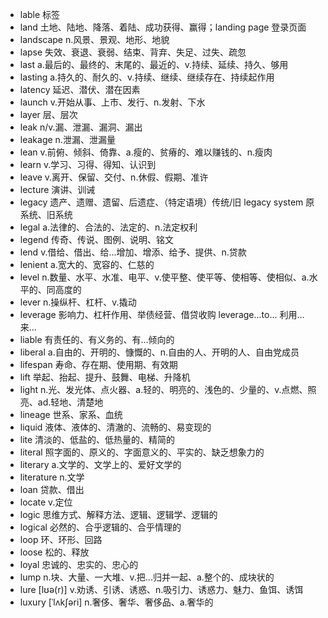 - lable 标签
- land 土地、陆地、降落、着陆、成功获得、赢得；landing page 登录页面
- landscape n.风景、景观、地形、地貌
- lapse 失效、衰退、衰弱、结束、背弃、失足、过失、疏忽
- last a.最后的、最终的、末尾的、最近的、v.持续、延续、持久、够用   
- lasting a.持久的、耐久的、v.持续、继续、继续存在、持续起作用
- latency 延迟、潜伏、潜在因素
- launch v.开始从事、上市、发行、n.发射、下水
- layer 层、层次
- leak n/v.漏、泄漏、漏洞、漏出
- leakage n.泄漏、泄漏量
- lean v.前俯、倾斜、倚靠、a.瘦的、贫瘠的、难以赚钱的、n.瘦肉
- learn v.学习、习得、得知、认识到
- leave v.离开、保留、交付、n.休假、假期、准许
- lecture 演讲、训诫
- legacy 遗产、遗赠、遗留、后遗症、（特定语境）传统/旧 legacy system 原系统、旧系统
- legal a.法律的、合法的、法定的、n.法定权利
- legend 传奇、传说、图例、说明、铭文
- lend v.借给、借出、给...增加、增添、给予、提供、n.贷款
- lenient a.宽大的、宽容的、仁慈的
- level n.数量、水平、水准、电平、v.使平整、使平等、使相等、使相似、a.水平的、同高度的
- lever n.操纵杆、杠杆、v.撬动
- leverage 影响力、杠杆作用、举债经营、借贷收购     leverage...to... 利用...来...
- liable 有责任的、有义务的、有...倾向的
- liberal a.自由的、开明的、慷慨的、n.自由的人、开明的人、自由党成员
- lifespan 寿命、存在期、使用期、有效期
- lift 举起、抬起、提升、鼓舞、电梯、升降机
- light n.光、发光体、点火器、a.轻的、明亮的、浅色的、少量的、v.点燃、照亮、ad.轻地、清楚地
- lineage 世系、家系、血统
- liquid 液体、液体的、清澈的、流畅的、易变现的
- lite 清淡的、低盐的、低热量的、精简的
- literal 照字面的、原义的、字面意义的、平实的、缺乏想象力的
- literary a.文学的、文学上的、爱好文学的
- literature n.文学
- loan 贷款、借出
- locate v.定位
- logic 思维方式、解释方法、逻辑、逻辑学、逻辑的
- logical 必然的、合乎逻辑的、合乎情理的
- loop 环、环形、回路
- loose 松的、释放
- loyal 忠诚的、忠实的、忠心的
- lump n.块、大量、一大堆、v.把...归并一起、a.整个的、成块状的
- lure [lʊə(r)] v.劝诱、引诱、诱惑、n.吸引力、诱惑力、魅力、鱼饵、诱饵
- luxury [ˈlʌkʃəri] n.奢侈、奢华、奢侈品、a.奢华的